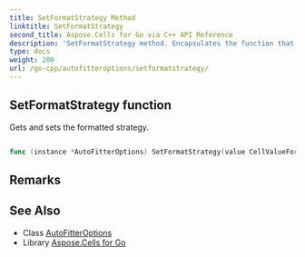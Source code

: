 ```yaml
---
title: SetFormatStrategy Method 
linktitle: SetFormatStrategy
second_title: Aspose.Cells for Go via C++ API Reference
description: 'SetFormatStrategy method. Encapsulates the function that represents setformatstrategy in Go.'
type: docs
weight: 200
url: /go-cpp/autofitteroptions/setformatstrategy/
---
```


## SetFormatStrategy function

Gets and sets the formatted strategy.

```go

func (instance *AutoFitterOptions) SetFormatStrategy(value CellValueFormatStrategy)  error

```

## Remarks


## See Also

* Class [AutoFitterOptions](../)
* Library [Aspose.Cells for Go](../../)
